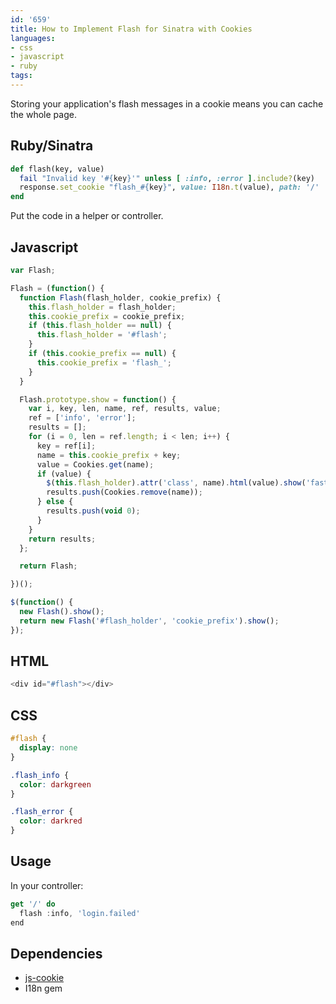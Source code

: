 ```yaml
---
id: '659'
title: How to Implement Flash for Sinatra with Cookies
languages:
- css
- javascript
- ruby
tags:
---
```

Storing your application's flash messages in a cookie means you can cache the whole page.

## Ruby/Sinatra

```ruby
def flash(key, value)
  fail "Invalid key '#{key}'" unless [ :info, :error ].include?(key)
  response.set_cookie "flash_#{key}", value: I18n.t(value), path: '/'
end
```
    

Put the code in a helper or controller.

## Javascript

```javascript
var Flash;

Flash = (function() {
  function Flash(flash_holder, cookie_prefix) {
    this.flash_holder = flash_holder;
    this.cookie_prefix = cookie_prefix;
    if (this.flash_holder == null) {
      this.flash_holder = '#flash';
    }
    if (this.cookie_prefix == null) {
      this.cookie_prefix = 'flash_';
    }
  }

  Flash.prototype.show = function() {
    var i, key, len, name, ref, results, value;
    ref = ['info', 'error'];
    results = [];
    for (i = 0, len = ref.length; i < len; i++) {
      key = ref[i];
      name = this.cookie_prefix + key;
      value = Cookies.get(name);
      if (value) {
        $(this.flash_holder).attr('class', name).html(value).show('fast');
        results.push(Cookies.remove(name));
      } else {
        results.push(void 0);
      }
    }
    return results;
  };

  return Flash;

})();

$(function() {
  new Flash().show();
  return new Flash('#flash_holder', 'cookie_prefix').show();
});
```
    

## HTML


```javascript
<div id="#flash"></div>
```
    

## CSS


```css
#flash {
  display: none
}

.flash_info {
  color: darkgreen
}

.flash_error {
  color: darkred
}
```
    

Usage
-----

In your controller:


```javascript
get '/' do
  flash :info, 'login.failed'
end
```
    

## Dependencies

* [js-cookie](https://github.com/js-cookie/js-cookie)
* I18n gem

